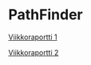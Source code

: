 # PathFinder

[Viikkoraportti 1](https://github.com/LindaJT/PathFinder/blob/main/dokumentaatio/Viikkoraportti1.md)

[Viikkoraportti 2](https://github.com/LindaJT/PathFinder/blob/main/dokumentaatio/Viikkoraportti2.md)
